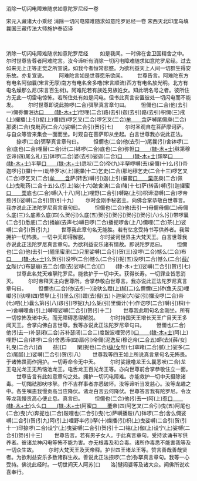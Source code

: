 消除一切闪电障难随求如意陀罗尼经一卷


宋元入藏诸大小乘经
消除一切闪电障难随求如意陀罗尼经一卷
宋西天北印度乌填曩国三藏传法大师施护奉诏译


　　

消除一切闪电障难随求如意陀罗尼经
　　如是我闻。一时佛在舍卫国精舍之中。尔时世尊告尊者阿难陀言。汝今谛听有消除一切闪电障难随求如意陀罗尼经。过去如来无上正等正觉之所宣说。如我今者恒常悲愍。为欲利益天上人间一切群生得安乐故。亦复宣说。
　　阿难陀言如是世尊愿乐欲闻。
　　世尊告言。阿难陀东方有电名阿伽曩(宋言无厚)南方有电名舍多噜(宋言顺流)西方有电名放光明。北方有电名燥那么尼(宋言百生树)。阿难陀若有族姓男族姓女。知此明名号之者。彼所住方无此一切雷电惊怖。若所住处有如是闪电。但书此真言安置彼处一切闪电而不能发。
　　尔时世尊即说此捺啰(二合)弭拏真言章句曰。
　　怛儞也(二合)他(去引一)儞弥儞泯达[口　　(隸-木+士)](二)怛哩(二合)路(去引)迦(去引)路(去引)枳儞(三)戌(上)攞播(上引)抳(上)儞(四)啰乞叉(二合)啰乞叉(二合)[牟　　含](牟含反称名五)萨嚩尾儞庾(二合)那婆(二合)曳毗药(二合六)娑嚩(二合引)贺(引七)
　　尔时圣观自在菩萨摩诃萨。与自众等皆来集会一面而坐。时观自在菩萨即从坐起。白言世尊我亦说此正法。
　　捺啰(二合)弭拏真言章句曰。
　　怛儞也(二合)他(去引一)尾曩(引)舍钵啰(二合)底也(二合)哩替(二合)计(二)钵啰(二合)底也(二合)弥怛[口　　(隸-木+士)](二合三)秣第穆讫谛(四)尾么礼(五)钵啰(二合)婆(去引)娑迦(二合)[口　　(隸-木+士)](六)頞拏[口　　(隸-木+士)](七)半拏[口　　(隸-木+士)](八)悉吠(二合)帝(九)半拏啰嚩(去)枲儞(十)么(引)帝迦啰(引)攞(十一)劫毕罗冰(上)誐攞(十二)乞史(二合)那地穆乞史(二合十三)啰乞叉(二合)啰乞叉(二合)[牟　　含](十四)萨(转舌)嚩(引)迦(上引)攞蜜[口　　栗](二合)底庾(二合)佩(上)曳毗药(二合十五)么(引上)铭(十六)跛舍演(二合)睹(十七)萨(转舌)嚩(引)迦攞蜜[口　　栗](二合)底也(二合)嚩(入十八)阿(上)哩野(二合引)嚩路(上引)枳谛湿嚩(二合)啰帝惹(引)娑嚩(二合引)贺(引十九)
　　尔时金刚手秘密主。向佛合掌恭敬白世尊言。我亦说此正法陀罗尼真言章句曰。
　　怛儞也(二合)他(去引一)母儞母儞(二)母儞么底(三)么底素么底(四)么贺(引)么底(五)贺(引)贺(引)贺(引)贺(引六)么(引)带啰曩(二合引)悉底(二合)播崩(去声七)嚩日啰(二合)播抳啰舍(上八)儞哩(二合)茶(上)娑嚩(二合引)贺(引九)
　　世尊我此章句名无能胜。若有忆念受持书写供养者。我常拥护一切怖畏。一切中夭即得解脱。
　　尔时娑诃世界主大梵天王。白言世尊我亦说此正法陀罗尼真言章句。为欲利益安乐诸有情故。即说陀罗尼曰。
　　怛儞也(二合)他(去引一)醯里蜜里(二)只里娑嚩(二合引)贺(三)没啰(二合)憾么(二合)布[口　　(隸-木+士)](四)么贺(引)没啰(二合)憾么(二合引)抳(五)没啰(二合)憾么(二合)[薛/女](转舌)陛(六)布瑟崩(去二合)僧(去)娑哆(二合)[口　　(隸-木+士)]娑嚩(二合引)贺(引七)
　　世尊此名梵天难拏陀罗尼。能救护于一切中夭。获得长寿。一切罪业皆悉消灭。
　　尔时帝释天主向世尊所。合掌恭敬白世尊言。我亦说此正法陀罗尼真言章句曰。
　　怛儞也(二合)他(去引一)没驮么蹬(上)腻(二)么儞儞(三)矫(鱼夭反)哩巘(引)驮哩(四)赞拏(上引)里么(引)蹬(去)儗(五)卜迦枲(六)娑(引)攞没啰(二合)帝(七)呬(上)曩么第(引八)跢(引)啰抳(九)么姤(引)里儞计(十)作讫啰(二合)嚩(引)枳(十一)舍嚩哩舍(引上)嚩哩娑嚩(二合引)贺(引十二)
　　世尊我此明句名金刚坐。所有一切惊怖及诸中夭。而无障碍悉得解脱。
　　尔时持国天王增长天王广目天王多闻天王。合掌向佛白言世尊。我等亦说此正法陀罗尼章句曰。
　　怛儞也(二合)他(引去一)补瑟闭(二合)苏补瑟闭(二合二)度跛波哩贺(引)[口　　(隸-木+士)](三)阿(上)哩野(二合)钵啰(二合)舍悉谛(四)扇(引)帝儞(泥逸反)穆讫帝(二合五)蟒(去)[薛/女]礼曳(二合六)[酉　　益][口　　闌]抳也(二合)[薛/女](转舌)陛(七)窣睹(二合)腻(上)娑多(二合)尾腻(上)娑嚩(二合引)贺(引八)
　　世尊我等四王如上所说真言章句名无怖畏。于诸怖畏而作拥护。一切寿命令无中夭。
　　尔时娑誐噜龙王么曩悉吠(二合)龙王电光龙王无热恼池龙王。电舌龙王百光龙王等。亦向世尊前合掌恭敬住立一面。
　　世尊告言有此如意章句之处。拥护一切闪电障难。亦能救护一切中夭摄除诸毒。一切羯祛那吠哆拏。作不吉祥事者亦悉破坏。汝等谛听当发慈心。汝等龙趣之中。各生嗔恚我慢贡高当应降伏。诸龙白言云何降伏。世尊答言我有陀罗尼。令汝等龙我慢贡高心便止息。真言曰。
　　怛儞也(二合)他(引去一)阿(上)惹[口　　(隸-木+士)](二)么么[口　　(隸-木+士)](三)阿蜜[口　　栗](二合)帝(四)阿乞叉(二合引)曳(五)阿尾也(二合)曳(六)奔抳也(二合)跛哩也(二合引)曳(七)萨嚩播跛(八)钵啰(二合)舍么儞娑嚩(二合引)贺(引九)阿(引上)哩野半(引)拏(十)燥播(引)枳(上)曳娑嚩(二合引)贺(引十一)印捺啰(二合)设宁(上)曳娑嚩(二合引)贺(引十二)铭(上)伽(上)设宁(上)娑嚩(二合引)贺(引十三)
　　世尊告言。若有男子女人。于此真言章句。受持读诵书写供养者。彼诸龙神闪电等怖不能为害。亦无根毒及和合毒。诸所作毒悉不能害我等及一切众生故。
　　尔时大梵天王及天帝释。护世四王诸龙王等。赞言善哉善哉贤者。为欲利益安乐多数诸群生故。善说此正法捺啰(二合)弥拏真言章句。我等一心受持。佛说此经时。一切世间天人阿苏[口　　洛]犍闼婆等及诸大众。闻佛所说欢喜奉行。


